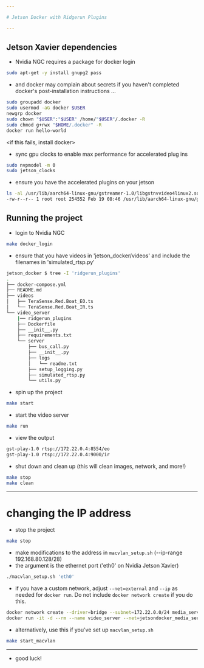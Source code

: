 ```yaml
---

# Jetson Docker with Ridgerun Plugins

---
```

## Jetson Xavier dependencies

- Nvidia NGC requires a package for docker login

```bash
sudo apt-get -y install gnupg2 pass
```

- and docker may complain about secrets if you haven't completed docker's post-installation instructions ...

```bash
sudo groupadd docker
sudo usermod -aG docker $USER
newgrp docker 
sudo chown "$USER":"$USER" /home/"$USER"/.docker -R
sudo chmod g+rwx "$HOME/.docker" -R
docker run hello-world
```
<if this fails, install docker>


- sync gpu clocks to enable max performance for accelerated plug ins
```bash
sudo nvpmodel -m 0
sudo jetson_clocks
```

- ensure you have the accelerated plugins on your jetson

```bash
ls -al /usr/lib/aarch64-linux-gnu/gstreamer-1.0/libgstnvvideo4linux2.so
-rw-r--r-- 1 root root 254552 Feb 19 08:46 /usr/lib/aarch64-linux-gnu/gstreamer-1.0/libgstnvvideo4linux2.so
```


## Running the project

- login to Nvidia NGC

```bash
make docker_login
```

- ensure that you have videos in 'jetson_docker/videos' and include the filenames in 'simulated_rtsp.py'
```bash
jetson_docker $ tree -I 'ridgerun_plugins'
.
├── docker-compose.yml
├── README.md
├── videos
│   ├── TeraSense.Red.Boat_EO.ts
│   └── TeraSense.Red.Boat_IR.ts
└── video_server
    |── ridgerun_plugins
    ├── Dockerfile
    ├── __init__.py
    ├── requirements.txt
    └── server
        ├── bus_call.py
        ├── __init__.py
        ├── logs
        │   └── readme.txt
        ├── setup_logging.py
        ├── simulated_rtsp.py
        └── utils.py

```  

- spin up the project

```bash
make start
```

- start the video server

```bash
make run
```

- view the output

```bash
gst-play-1.0 rtsp://172.22.0.4:8554/eo
gst-play-1.0 rtsp://172.22.0.4:9000/ir
```

- shut down and clean up (this will clean images, network, and more!)
```bash
make stop
make clean
```
---

# changing the IP address
- stop the project
```bash
make stop
```

- make modifications to the address in `macvlan_setup.sh` (--ip-range 192.168.80.128/28)
- the argument is the ethernet port ('eth0' on Nvidia Jetson Xavier)
```bash
./macvlan_setup.sh 'eth0'
```

- if you have a custom network, adjust `--net=external` and `--ip` as needed for `docker run`.  Do not include `docker network create` if you do this.
```bash
docker network create --driver=bridge --subnet=172.22.0.0/24 media_server
docker run -it -d --rm --name video_server --net=jetsondocker_media_server --runtime nvidia  -w /video_server -v /tmp/.X11-unix/:/tmp/.X11-unix -v $(pwd)/video_server:/video_server/ -v $(pwd)/videos:/vid -p "8554:8554" -p "9000:9000" --ip "172.22.0.4" nvcr.io/nvidia/deepstream-l4t:5.1-21.02-samples
```

- alternatively, use this if you've set up `macvlan_setup.sh`
```bash
make start_macvlan
```

---

- good luck!
